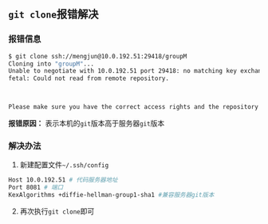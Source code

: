 ## `git clone`报错解决
### 报错信息
```bash
$ git clone ssh://mengjun@10.0.192.51:29418/groupM
Cloning into "groupM"...
Unable to negotiate with 10.0.192.51 port 29418: no matching key exchange method found. There offer: diffie-hellman-group1-sha1
fetal: Could not read from remote repository.



Please make sure you have the correct access rights and the repository exists.
```
**报错原因：** 表示本机的`git`版本高于服务器`git`版本
### 解决办法
1. 新建配置文件`~/.ssh/config`
```bash
Host 10.0.192.51 # 代码服务器地址
Port 8081 # 端口
KexAlgorithms +diffie-hellman-group1-sha1 #兼容服务器git版本
```
2. 再次执行`git clone`即可